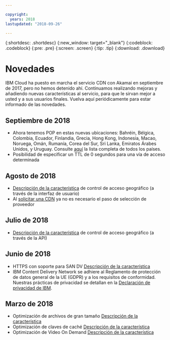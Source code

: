 ```yaml
---

copyright:
  years: 2018
lastupdated: "2018-09-26"

---
```


{:shortdesc: .shortdesc}
{:new_window: target="_blank"}
{:codeblock: .codeblock}
{:pre: .pre}
{:screen: .screen}
{:tip: .tip}
{:download: .download}

# Novedades

IBM Cloud ha puesto en marcha el servicio CDN con Akamai en septiembre de 2017, pero no hemos detenido ahí. Continuamos realizando mejoras y añadiendo nuevas características al servicio, para que le sirvan mejor a usted y a sus usuarios finales. Vuelva aquí periódicamente para estar informado de las novedades.

## Septiembre de 2018

  * Ahora tenemos POP en estas nuevas ubicaciones: Bahréin, Bélgica, Colombia, Ecuador, Finlandia, Grecia, Hong Kong, Indonesia, Macao, Noruega, Omán, Rumanía, Corea del Sur, Sri Lanka, Emiratos Árabes Unidos, y Uruguay. Consulte [aquí](https://console.bluemix.net/docs/infrastructure/CDN/edge-servers.html#list-of-edge-servers) la lista completa de todos los países.
  * Posibilidad de especificar un TTL de 0 segundos para una vía de acceso determinada

## Agosto de 2018

  * [Descripción de la característica](feature-descriptions.html#geographical-access-control) de control de acceso geográfico (a través de la interfaz de usuario)
  * Al [solicitar una CDN](how-to-order.html#order-a-new-cdn-) ya no es necesario el paso de selección de proveedor

## Julio de 2018

  * [Descripción de la característica](feature-descriptions.html#geographical-access-control) de control de acceso geográfico (a través de la API)

## Junio de 2018

* HTTPS con soporte para SAN DV [Descripción de la característica](feature-descriptions.html#https-protocol-support)
* IBM Content Delivery Network se adhiere al Reglamento de protección de datos general de la UE (GDPR) y a los requisitos de conformidad. Nuestras prácticas de privacidad se detallan en la [Declaración de privacidad de IBM](https://www.ibm.com/privacy/us/en/).

## Marzo de 2018

  * Optimización de archivos de gran tamaño [Descripción de la característica](feature-descriptions.html#large-file-optimization)
  * Optimización de claves de caché [Descripción de la característica](feature-descriptions.html#cache-key-query-args)
  * Optimización de Video On Demand [Descripción de la característica](feature-descriptions.html#video-on-demand)
